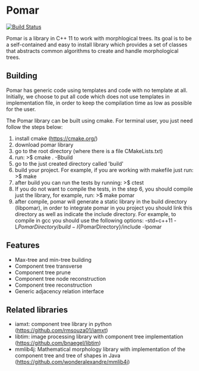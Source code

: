 # Pomar

[![Build Status](https://travis-ci.org/dennisjosesilva/pomar.svg?branch=master)](https://travis-ci.org/dennisjosesilva/pomar)

Pomar is a library in C++ 11 to work with morphlogical trees. Its goal is to be a self-contained and easy to install library 
which provides a set of classes that abstracts common algorithms to create and handle morphological trees.

Building
------------
Pomar has generic code using templates and code with no template at all. Initially, we choose to put all code which does not use templates in implementation file, in order to keep the compilation time as low as possible for the user.

The Pomar library can be built using cmake. For terminal user, you just need follow the steps below:

1. install cmake (https://cmake.org/)
2. download pomar library
3. go to the root directory (where there is a file CMakeLists.txt)
4. run:  >$ cmake . -Bbuild
5. go to the just created directory called 'build'
6. build your project. For example, if you are working with makefile just run: >$ make
7. after build you can run the tests by running: >$ ctest
8. If you do not want to compile the tests, in the step 6, you should compile just the library, for example, run: >$ make pomar
9. after compile, pomar will generate a static library in the build directory (libpomar), in order to integrate pomar in you project you should link this directory as well as indicate the include directory. For example, to compile in gcc you should use the following options: -std=c++11 -L${PomarDirectory}/build -I${PomarDirectory}/include -lpomar

Features
---------

* Max-tree and min-tree building
* Component tree transverse
* Component tree prune 
* Component tree node reconstruction
* Component tree reconstruction
* Generic adjacency relation interface

Related libraries
-------------------
* iamxt: component tree library in python (https://github.com/rmsouza01/iamxt)
* libtim: image processing library with component tree implementation (https://github.com/bnaegel/libtim)
* mmlib4j: Mathematical morphology library with implementation of the component tree and tree of shapes in Java (https://github.com/wonderalexandre/mmlib4j)
